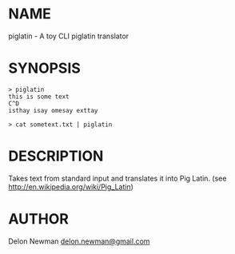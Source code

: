 NAME
====
piglatin - A toy CLI piglatin translator

SYNOPSIS
========

	> piglatin
	this is some text
	C^D
	isthay isay omesay exttay

	> cat sometext.txt | piglatin

	
DESCRIPTION
===========
Takes text from standard input and translates it into Pig Latin.
(see http://en.wikipedia.org/wiki/Pig_Latin)

AUTHOR
======

Delon Newman <delon.newman@gmail.com>
